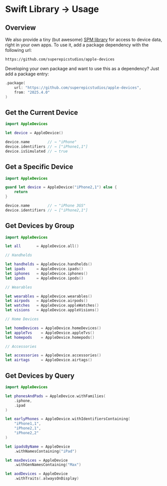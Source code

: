 # Swift Library → Usage

## Overview

We also provide a tiny (but awesome) [SPM library](https://github.com/superepicstudios/apple-devices) for access to device data, right in your own apps. To use it, add a package dependency with the following url:

`https://github.com/superepicstudios/apple-devices`

Developing your own package and want to use this as a dependency? Just add a package entry:

```swift
.package(
    url: "https://github.com/superepicstudios/apple-devices",
    from: "2025.4.0"
)
```

## Get the Current Device

```swift
import AppleDevices

let device = AppleDevice()

device.name        // → "iPhone"
device.identifiers // → ["iPhone1,1"]
device.isSimulated // → true
```

## Get a Specific Device

```swift
import AppleDevices

guard let device = AppleDevice("iPhone2,1") else {
    return
}

device.name        // → "iPhone 3GS"
device.identifiers // → ["iPhone2,1"]
```

## Get Devices by Group

```swift
import AppleDevices

let all       = AppleDevice.all()

// Handhelds

let handhelds = AppleDevice.handhelds()
let ipads     = AppleDevice.ipads()
let iphones   = AppleDevice.iphones()
let ipods     = AppleDevice.ipods()

// Wearables

let wearables = AppleDevice.wearables()
let airpods   = AppleDevice.airpods()
let watches   = AppleDevice.appleWatches()
let visions   = AppleDevice.appleVisions()

// Home Devices

let homeDevices = AppleDevice.homeDevices()
let appleTvs    = AppleDevice.appleTvs()
let homepods    = AppleDevice.homepods()

// Accessories

let accessories = AppleDevice.accessories()
let airtags     = AppleDevice.airtags()
```

## Get Devices by Query

```swift
import AppleDevices

let phonesAndPads = AppleDevice.withFamilies(
    .iphone, 
    .ipad
)

let earlyPhones = AppleDevice.withIdentifiersContaining(
    "iPhone1,1", 
    "iPhone2,1", 
    "iPhone2,2"
)

let ipadsByName = AppleDevice
    .withNamesContaining("iPad")

let maxDevices = AppleDevice
    .withGenNamesContaining("Max")

let aodDevices = AppleDevice
    .withTraits(.alwaysOnDisplay)
```
